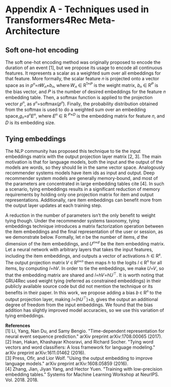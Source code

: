 # Appendix A - Techniques used in Transformers4Rec Meta-Architecture

## Soft one-hot encoding

The soft one-hot encoding method was originally proposed to encode the duration of an event [1], but we propose its usage to encode all continuous features. It represents a scalar as a weighted sum over all embeddings for that feature. More formally, the scalar feature 𝑛 is projected onto a vector space as in 𝑝<sup>𝑛</sup>=𝑛𝑊<sub>𝑛</sub>+𝑏<sub>𝑛</sub>, where 𝑊<sub>𝑛</sub> ∈ R<sup>1×𝑃</sup> is the weight matrix, 𝑏<sub>𝑛</sub> ∈ R<sup>𝑃</sup> is the bias vector, and 𝑃 is the number of desired embeddings for the feature 𝑛 embedding table. Then, a softmax function is applied to the projection vector 𝑝<sup>𝑛</sup>, as 𝑠<sup>𝑛</sup>=softmax(𝑝<sup>𝑛</sup>). Finally, the probability distribution obtained from the softmax is used to do a weighted sum over an embedding space,𝑔<sub>𝑛</sub>=𝑠<sup>𝑛</sup>𝐸<sup>𝑛</sup>, where 𝐸<sup>𝑛</sup> ∈ R <sup>𝑃×𝐷</sup> is the embedding matrix for feature 𝑛, and 𝐷 is its embedding size.


## Tying embeddings

The NLP community has proposed this technique to tie the input embeddings matrix with the output projection layer matrix [2, 3]. The main motivation is that for language models, both the input and the output of the models are words, so they should lie in the same vector space. Analogously recommender systems models have item ids as input and output. Deep recommender system models are generally memory-bound, and most of the parameters are concentrated in large embedding tables cite [4]. In such a scenario, tying embeddings results in a significant reduction of memory requirements by holding only one projection matrix for item and output representations. Additionally, rare item embeddings can benefit more from the output layer updates at each training step.

A reduction in the number of parameters isn’t the only benefit to weight tying though. Under the recommender systems taxonomy, tying embeddings technique introduces a matrix factorization operation between the item embeddings and the final representation of the user or session, as we demonstrate below. Formally, let 𝑛 be the number of items, 𝑑 the dimension of the item embeddings, and 𝑈<sup>𝑛×𝑑</sup> be the item embedding matrix. Let a neural network with arbitrary layers that takes the input features, including the item embeddings, and outputs a vector of activations ℎ ∈ R<sup>𝑠</sup>. The output projection matrix 𝑉 ∈ R<sup>𝑠×𝑛</sup> then maps ℎ to the logits 𝑙 ∈ R<sup>𝑛</sup> for all items, by computing 𝑙=ℎ𝑉. In order to tie the embeddings, we make 𝑈=𝑉, so that the embedding matrix are shared and 𝑙=ℎ𝑉=ℎ𝑈<sup>⊤</sup>. It is worth noting that GRU4Rec used weight tying (referred as constrained embeddings) in their publicly available source code but did not mention the technique or its benefits in their paper. In this work, we propose adding a bias 𝑏 ∈ R<sup>𝑛</sup> to the output projection layer, making 𝑙=(ℎ𝑈<sup>⊤</sup>)+𝑏, gives the output an additional degree of freedom from the input embeddings. We found that the bias addition has slightly improved model accuracies, so we use this variation of tying embeddings.

**References**  
[1] Li, Yang, Nan Du, and Samy Bengio. "Time-dependent representation for neural event sequence prediction." arXiv preprint arXiv:1708.00065 (2017).  
[2] Inan, Hakan, Khashayar Khosravi, and Richard Socher. "Tying word vectors and word classifiers: A loss framework for language modeling." arXiv preprint arXiv:1611.01462 (2016).  
[3] Press, Ofir, and Lior Wolf. "Using the output embedding to improve language models." arXiv preprint arXiv:1608.05859 (2016).  
[4] Zhang, Jian, Jiyan Yang, and Hector Yuen. "Training with low-precision embedding tables." Systems for Machine Learning Workshop at NeurIPS. Vol. 2018. 2018.  
